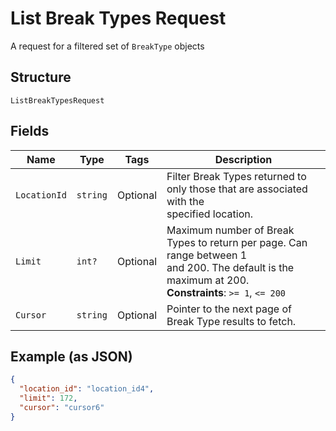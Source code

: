
# List Break Types Request

A request for a filtered set of `BreakType` objects

## Structure

`ListBreakTypesRequest`

## Fields

| Name | Type | Tags | Description |
|  --- | --- | --- | --- |
| `LocationId` | `string` | Optional | Filter Break Types returned to only those that are associated with the<br>specified location. |
| `Limit` | `int?` | Optional | Maximum number of Break Types to return per page. Can range between 1<br>and 200. The default is the maximum at 200.<br>**Constraints**: `>= 1`, `<= 200` |
| `Cursor` | `string` | Optional | Pointer to the next page of Break Type results to fetch. |

## Example (as JSON)

```json
{
  "location_id": "location_id4",
  "limit": 172,
  "cursor": "cursor6"
}
```

